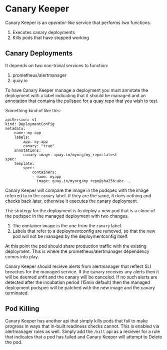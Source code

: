 # Canary Keeper

Canary Keeper is an _operator-like_ service that performs two functions.

1. Executes canary deployments
2. Kills pods that have stopped working

## Canary Deployments

It depends on two non-trivial services to function:

1. prometheus/alertmanager
2. quay.io

To have Canary Keeper manage a deployment you must annotate the deployment with
a label indicating that it should be managed and an annotation that contains the
pullspec for a quay repo that you wish to test.

Something kind of like this:

```
apiVersion: v1
kind: DeploymentConfig
metadata:
    name: my-app
    labels:
        app: my-app
        canary: "true"
    annotations:
        canary-image: quay.io/myorg/my_repo:latest
spec:
    template:
        spec:
            containers:
            - name: myapp
              image: quay.io/myorg/my_repo@sha256:abc...
```

Canary Keeper will compare the image in the podspec with the image referred to
in the `canary` label.  If they are the same, it does nothing and checks back
later, otherwise it executes the canary deployment.

The strategy for the deployment is to deploy a new pod that is a clone of the podspec in the managed deployment with two changes.

1. The container image is the one from the `canary` label.
2. Labels that refer to a deploymentconfig are removed, so that the new pod will not be managed by the deploymentconfig itself.

At this point the pod should share production traffic with the existing
deployment.  This is where the prometheus/alertmanager dependency comes into
play.

Canary Keeper should recieve alerts from alertmanager that reflect SLI breaches
for the managed service.  If the canary receives any alerts then it will be
deemed unfit and the canary will be canceled.  If no such alerts are detected
after the incubation period (15min default) then the managed deployment podspec
will be patched with the new image and the canary terminated.

## Pod Killing

Canary Keeper has another api that simply kills pods that fail to make progress
in ways that in-built readiness checks cannot.  This is enabled via
alertmanager rules as well.  Simply add the `/kill` api as a reciever for a
rule that indicates that a pod has failed and Canary Keeper will attempt to
Delete the pod.

